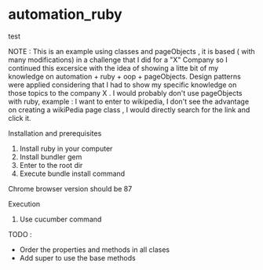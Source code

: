# automation_ruby
test


NOTE : This is an example using classes and pageObjects , it is based ( with many modifications) in a challenge that I did for a "X" Company so I continued
this excersice with the idea of showing a litte bit of my knowledge on automation + ruby + oop + pageObjects.
Design patterns were applied considering that I had to show my specific knowledge on those topics to the company X . I would probably don't use pageObjects
with ruby, example : I want to enter to wikipedia, I don't see the advantage on creating a wikiPedia page class , I would directly search for the link and click it.


Installation and prerequisites


1. Install ruby in your computer
2. Install bundler gem
3. Enter to the root dir
4. Execute bundle install command

Chrome browser version should be 87

Execution

1. Use cucumber command


TODO : 

- Order the properties and methods in all clases
- Add super to use the base methods
